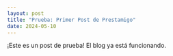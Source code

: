 ```yaml
---
layout: post
title: "Prueba: Primer Post de Prestamigo"
date: 2024-05-10
---
```

¡Este es un post de prueba! El blog ya está funcionando.
